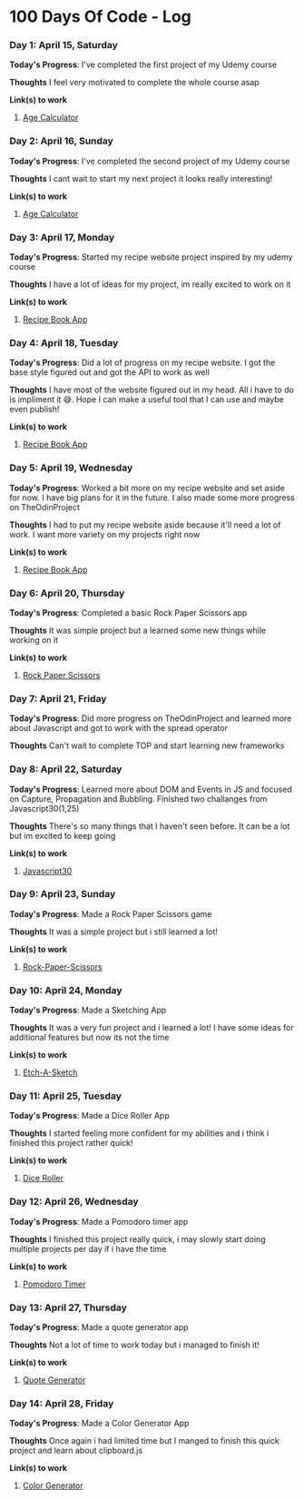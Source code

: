 # 100 Days Of Code - Log

<!-- 
### Day 0: February 30, 2016 (Example 1)
##### (delete me or comment me out)

**Today's Progress**: Fixed CSS, worked on canvas functionality for the app.

**Thoughts:** I really struggled with CSS, but, overall, I feel like I am slowly getting better at it. Canvas is still new for me, but I managed to figure out some basic functionality.

**Link to work:** [Calculator App](http://www.example.com)

### Day 0: February 30, 2016 (Example 2)
##### (delete me or comment me out)

**Today's Progress**: Fixed CSS, worked on canvas functionality for the app.

**Thoughts**: I really struggled with CSS, but, overall, I feel like I am slowly getting better at it. Canvas is still new for me, but I managed to figure out some basic functionality.

**Link(s) to work**: [Calculator App](http://www.example.com) 
-->


### Day 1: April 15, Saturday

**Today's Progress**: I've completed the first project of my Udemy course

**Thoughts** I feel very motivated to complete the whole course asap

**Link(s) to work**
1. [Age Calculator](https://github.com/nicknanos/60-HTML-CSS-JS-Projects/tree/main/Age%20Calculator)

### Day 2: April 16, Sunday

**Today's Progress**: I've completed the second project of my Udemy course

**Thoughts** I cant wait to start my next project it looks really interesting!

**Link(s) to work**
1. [Age Calculator](https://github.com/nicknanos/60-HTML-CSS-JS-Projects/tree/main/Tip%20Calculator)

### Day 3: April 17, Monday

**Today's Progress**: Started my recipe website project inspired by my udemy course

**Thoughts** I have a lot of ideas for my project, im really excited to work on it

**Link(s) to work**
1. [Recipe Book App](https://github.com/nicknanos/60-HTML-CSS-JS-Projects/tree/main/Recipe%20Book%20App)

### Day 4: April 18, Tuesday

**Today's Progress**: Did a lot of progress on my recipe website. I got the base style figured out and got the API to work as well

**Thoughts** I have most of the website figured out in my head. All i have to do is impliment it 😅. Hope I can make a useful tool that I can use and maybe even publish!

**Link(s) to work**
1. [Recipe Book App](https://github.com/nicknanos/60-HTML-CSS-JS-Projects/tree/main/Recipe%20Book%20App)

### Day 5: April 19, Wednesday

**Today's Progress**: 
Worked a bit more on my recipe website and set aside for now. I have big plans for it in the future. I also made some more progress on TheOdinProject

**Thoughts** I had to put my recipe website aside because it'll need a lot of work. I want more variety on my projects right now

**Link(s) to work**
1. [Recipe Book App](https://github.com/nicknanos/60-HTML-CSS-JS-Projects/tree/main/Recipe%20Book%20App)

### Day 6: April 20, Thursday

**Today's Progress**: 
Completed a basic Rock Paper Scissors app

**Thoughts** It was simple project but a learned some new things while working on it 

**Link(s) to work**
1. [Rock Paper Scissors](https://nicknanos.github.io/rock-paper-scissors/)

### Day 7: April 21, Friday

**Today's Progress**: 
Did more progress on TheOdinProject and learned more about Javascript and got to work with the spread operator

**Thoughts** Can't wait to complete TOP and start learning new frameworks

### Day 8: April 22, Saturday

**Today's Progress**: 
Learned more about DOM and Events in JS and focused on Capture, Propagation and Bubbling. Finished two challanges from Javascript30(1,25)

**Thoughts** There's so many things that I haven't seen before. It can be a lot but im excited to keep going

**Link(s) to work**
1. [Javascript30](https://github.com/nicknanos/JavaScript30)

### Day 9: April 23, Sunday

**Today's Progress**: 
Made a Rock Paper Scissors game

**Thoughts** It was a simple project but i still learned a lot!

**Link(s) to work**
1. [Rock-Paper-Scissors](https://nicknanos.github.io/rock-paper-scissors)

### Day 10: April 24, Monday

**Today's Progress**: 
Made a Sketching App

**Thoughts** It was a very fun project and i learned a lot! I have some ideas for additional features but now its not the time

**Link(s) to work**
1. [Etch-A-Sketch](https://nicknanos.github.io/Etch-A-Sketch/)

### Day 11: April 25, Tuesday

**Today's Progress**: 
Made a Dice Roller App

**Thoughts** I started feeling more confident for my abilities and i think i finished this project rather quick!

**Link(s) to work**
1. [Dice Roller](https://nicknanos.github.io/60-HTML-CSS-JS-Projects/Dice%20Roller/index.html)

### Day 12: April 26, Wednesday

**Today's Progress**: 
Made a Pomodoro timer app

**Thoughts** I finished this project really quick, i may slowly start doing multiple projects per day if i have the time

**Link(s) to work**
1. [Pomodoro Timer](https://nicknanos.github.io/60-HTML-CSS-JS-Projects/Pomodoro%20Timer/index.html)

### Day 13: April 27, Thursday

**Today's Progress**: 
Made a quote generator app

**Thoughts** Not a lot of time to work today but i managed to finish it!

**Link(s) to work**
1. [Quote Generator](https://nicknanos.github.io/60-HTML-CSS-JS-Projects/Quote-Generator/index.html)

### Day 14: April 28, Friday

**Today's Progress**: 
Made a Color Generator App

**Thoughts** Once again i had limited time but I manged to finish this quick project and learn about clipboard.js

**Link(s) to work**
1. [Color Generator](https://nicknanos.github.io/60-HTML-CSS-JS-Projects/Color-Generator/index.html)